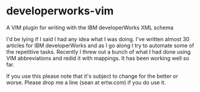 developerworks-vim
==================

A VIM plugin for writing with the IBM developerWorks XML schema

I'd be lying if I said I had any idea what I was doing. I've written almost 30 articles for IBM developerWorks and as I go along I try to automate some of the repetitive tasks. Recently I threw out a bunch of what I had done using VIM abbreviations and redid it with mappings. It has been working well so far.

If you use this please note that it's subject to change for the better or worse. Please drop me a line (sean at ertw.com) if you do use it.


